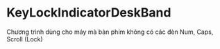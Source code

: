# KeyLockIndicatorDeskBand
Chương trình dùng cho máy mà bàn phím không có các đèn Num, Caps, Scroll (Lock)
